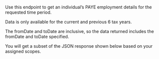 <p>Use this endpoint to get an individual’s PAYE employment details for the requested time period.</p>
<p>Data is only available for the current and previous 6 tax years.</p>
<p>The fromDate and toDate are inclusive, so the data returned includes the fromDate and toDate specified.</p>
<p>You will get a subset of the JSON response shown below based on your assigned scopes.</p>